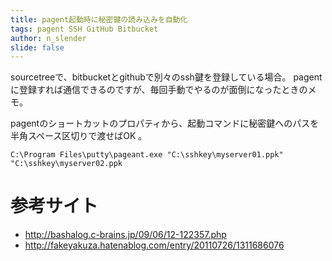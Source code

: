 ```yaml
---
title: pagent起動時に秘密鍵の読み込みを自動化
tags: pagent SSH GitHub Bitbucket
author: n_slender
slide: false
---
```

sourcetreeで、bitbucketとgithubで別々のssh鍵を登録している場合。
pagentに登録すれば通信できるのですが、毎回手動でやるのが面倒になったときのメモ。

pagentのショートカットのプロパティから、起動コマンドに秘密鍵へのパスを半角スペース区切りで渡せばOK
。

`C:\Program Files\putty\pageant.exe "C:\sshkey\myserver01.ppk" "C:\sshkey\myserver02.ppk`

# 参考サイト

* http://bashalog.c-brains.jp/09/06/12-122357.php
* http://fakeyakuza.hatenablog.com/entry/20110726/1311686076

